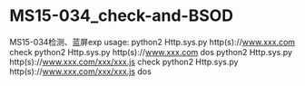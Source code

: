 # MS15-034_check-and-BSOD
MS15-034检测、蓝屏exp
usage: python2 Http.sys.py http(s)://www.xxx.com check
       python2 Http.sys.py http(s)://www.xxx.com dos
       python2 Http.sys.py http(s)://www.xxx.com/xxx/xxx.js check
       python2 Http.sys.py http(s)://www.xxx.com/xxx/xxx.js dos

